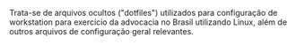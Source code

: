 Trata-se de arquivos ocultos ("dotfiles") utilizados para configuração de workstation para exercício da advocacia no Brasil utilizando Linux, além de outros arquivos de configuração geral relevantes.
